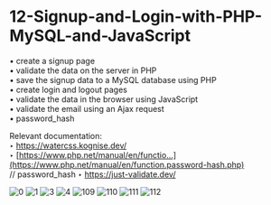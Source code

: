 # 12-Signup-and-Login-with-PHP-MySQL-and-JavaScript

• create a signup page       <br>
• validate the data on the server in PHP     <br>
• save the signup data to a MySQL database using PHP   <br>
• create login and logout pages    <br>
• validate the data in the browser using JavaScript   <br>
• validate the email using an Ajax request   <br>
• password_hash

Relevant documentation:   <br>
‣ https://watercss.kognise.dev/    <br>
‣ [https://www.php.net/manual/en/functio...](https://www.php.net/manual/en/function.password-hash.php)     <br>  // password_hash
‣ https://just-validate.dev/    <br>



![0](https://user-images.githubusercontent.com/56784702/216789028-73737dc2-0ce4-44a0-a213-6835db7ab1bb.png)
![1](https://user-images.githubusercontent.com/56784702/216789033-586d5654-993d-444a-9ac9-d3ecebcc642a.png)
![3](https://user-images.githubusercontent.com/56784702/216789037-f1e9b7a6-fddb-4dd4-b092-1222e73fd4a1.png)
![4](https://user-images.githubusercontent.com/56784702/216789040-175712df-2637-4fdd-93ea-f46192589f7b.png)
![109](https://user-images.githubusercontent.com/56784702/216789041-688a311f-b840-4677-9151-96f6f7bfd888.png)
![110](https://user-images.githubusercontent.com/56784702/216789042-ccbb903f-da06-4a19-bfde-1ffbea5ce210.png)
![111](https://user-images.githubusercontent.com/56784702/216789046-c8b8232b-c438-42c6-a753-1d34b99a3214.png)
![112](https://user-images.githubusercontent.com/56784702/216789048-191d6a40-23ce-4442-a6d8-edb795dcd5ec.png)

